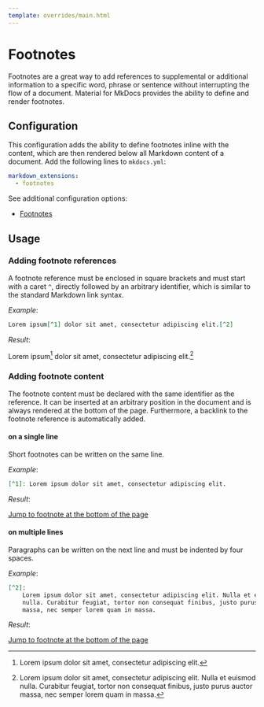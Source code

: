 ```yaml
---
template: overrides/main.html
---
```


# Footnotes

Footnotes are a great way to add references to supplemental or additional
information to a specific word, phrase or sentence without interrupting the
flow of a document. Material for MkDocs provides the ability to define and
render footnotes.

## Configuration

This configuration adds the ability to define footnotes inline with the content,
which are then rendered below all Markdown content of a document. Add the 
following lines to `mkdocs.yml`:

``` yaml
markdown_extensions:
  - footnotes
```

See additional configuration options:

- [Footnotes]

  [Footnotes]: ../setup/extensions/python-markdown.md#footnotes

## Usage

### Adding footnote references

A footnote reference must be enclosed in square brackets and must start with a
caret `^`, directly followed by an arbitrary identifier, which is similar to
the standard Markdown link syntax.

_Example_:

``` markdown
Lorem ipsum[^1] dolor sit amet, consectetur adipiscing elit.[^2]
```

_Result_:

Lorem ipsum[^1] dolor sit amet, consectetur adipiscing elit.[^2]

### Adding footnote content

The footnote content must be declared with the same identifier as the reference.
It can be inserted at an arbitrary position in the document and is always
rendered at the bottom of the page. Furthermore, a backlink to the footnote
reference is automatically added.

#### on a single line

Short footnotes can be written on the same line.

_Example_:

``` markdown
[^1]: Lorem ipsum dolor sit amet, consectetur adipiscing elit.
```

_Result_:

[Jump to footnote at the bottom of the page](#fn:1)

  [^1]: Lorem ipsum dolor sit amet, consectetur adipiscing elit.

#### on multiple lines

Paragraphs can be written on the next line and must be indented by four spaces.

_Example_:

``` markdown
[^2]:
    Lorem ipsum dolor sit amet, consectetur adipiscing elit. Nulla et euismod
    nulla. Curabitur feugiat, tortor non consequat finibus, justo purus auctor
    massa, nec semper lorem quam in massa.
```

_Result_:

[^2]:
    Lorem ipsum dolor sit amet, consectetur adipiscing elit. Nulla et euismod
    nulla. Curabitur feugiat, tortor non consequat finibus, justo purus
    auctor massa, nec semper lorem quam in massa.

[Jump to footnote at the bottom of the page](#fn:2)
